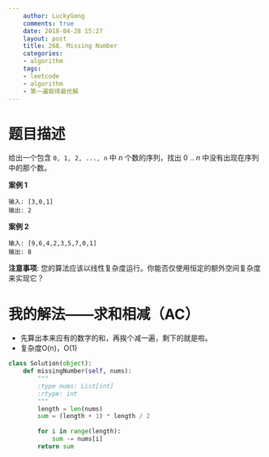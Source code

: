 ```yaml
---
    author: LuckyGong
    comments: true
    date: 2018-04-28 15:27
    layout: post
    title: 268. Missing Number
    categories:
    - algorithm
    tags:
    - leetcode
    - algorithm
    - 第一遍取得最优解
---
```


# 题目描述

给出一个包含 `0, 1, 2, ..., n` 中 *n* 个数的序列，找出 0 .. *n* 中没有出现在序列中的那个数。

**案例 1**

```
输入: [3,0,1]
输出: 2
```

 

**案例 2**

```
输入: [9,6,4,2,3,5,7,0,1]
输出: 8
```

 

**注意事项**:
您的算法应该以线性复杂度运行。你能否仅使用恒定的额外空间复杂度来实现它？

# 我的解法——求和相减（AC）

- 先算出本来应有的数字的和，再挨个减一遍，剩下的就是啦。
- 复杂度O(n)，O(1)

```python
class Solution(object):
    def missingNumber(self, nums):
        """
        :type nums: List[int]
        :rtype: int
        """
        length = len(nums)
        sum = (length + 1) * length / 2
    
        for i in range(length):
            sum -= nums[i]
        return sum
```
